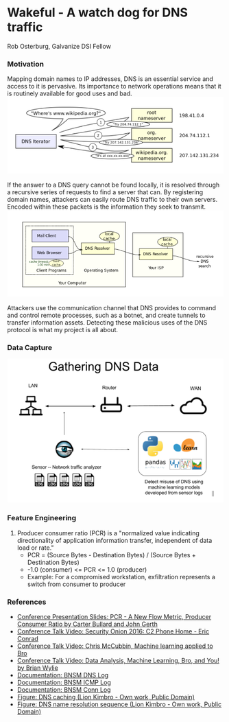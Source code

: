 # Wakeful - A watch dog for DNS traffic

Rob Osterburg, Galvanize DSI Fellow

### Motivation
Mapping domain names to IP addresses, DNS is an essential service and access to it is pervasive.  Its importance to network operations means that it is routinely available for good uses and bad.
![DNS name resolution](./images/DNS_name_resolution.png)

If the answer to a DNS query cannot be found locally, it is resolved through a recursive series of requests to find a server that can.  By registering domain names, attackers can easily route DNS traffic to their own servers.  Encoded within these packets is the information they seek to transmit.
![DNS caching](./images/DNS_caching_forwarding.png)

Attackers use the communication channel that DNS provides to command and control remote processes, such as a botnet, and create tunnels to transfer information assets.  Detecting these malicious uses of the DNS protocol is what my project is all about.

### Data Capture

![DNS data capture using a network sensor](./images/gathering_dns_data.png)

### Feature Engineering
1. Producer consumer ratio (PCR) is a "normalized value indicating directionality of application information transfer, independent of data load or rate."
    * PCR = (Source Bytes - Destination Bytes) / (Source Bytes + Destination Bytes)
    * -1.0 (consumer) <= PCR <= 1.0 (producer)
    * Example: For a compromised workstation, exfiltration represents a switch from consumer to producer


### References
* [Conference Presentation Slides: PCR - A New Flow Metric, Producer Consumer Ratio by Carter Bullard and John Gerth ](https://resources.sei.cmu.edu/asset_files/Presentation/2014_017_001_90063.pdf)
* [Conference Talk Video: Security Onion 2016: C2 Phone Home - Eric Conrad](https://youtu.be/ViR405l-ggg)
* [Conference Talk Video: Chris McCubbin,  Machine learning applied to Bro](https://youtu.be/ZV5Ckf9wLrc)
* [Conference Talk Video: Data Analysis, Machine Learning, Bro, and You! by Brian Wylie](https://youtu.be/pG5lU9CLnIU)
* [Documentation: BNSM DNS Log](https://www.bro.org/sphinx/scripts/base/protocols/dns/main.bro.html#type-DNS::Info)
* [Documentation: BNSM ICMP Log](https://www.bro.org/sphinx/scripts/base/bif/plugins/Bro_ICMP.events.bif.bro.html)
* [Documentation: BNSM Conn Log](https://www.bro.org/sphinx/scripts/base/protocols/conn/main.bro.html#type-Conn::Info)
* [Figure: DNS caching (Lion Kimbro - Own work, Public Domain)]( https://commons.wikimedia.org/w/index.php?curid=386501)
* [Figure: DNS name resolution sequence (Lion Kimbro - Own work, Public Domain)](https://commons.wikimedia.org/w/index.php?curid=386517)
